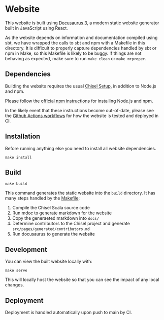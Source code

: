 # Website

This website is built using [Docusaurus 3](https://docusaurus.io/), a modern static website generator built in JavaScript using React.

As the website depends on information and documentation compiled using sbt, we have wrapped the calls to sbt and npm with a Makefile in this directory.
It is difficult to properly capture dependencies handled by sbt or npm in Make, so this Makefile is likely to be buggy.
If things are not behaving as expected, make sure to run `make clean` or `make mrproper`.


## Dependencies

Building the website requires the usual [Chisel Setup](../SETUP.md), in addition to Node.js and npm.

Please follow the [official npm instructions](https://docs.npmjs.com/downloading-and-installing-node-js-and-npm) for installing Node.js and npm.

In the likely event that these instructions become out-of-date, please see the [Github Actions workflows](../.github/workflows) for how the website is tested and deployed in CI.

## Installation

Before running anything else you need to install all website dependencies.

```
make install
```

## Build

```
make build
```

This command generates the static website into the `build` directory.
It has many steps handled by the [Makefile](./Makefile):

1. Compile the Chisel Scala source code
2. Run mdoc to generate markdown for the website
3. Copy the generaeted markdown into `docs/`
4. Determine contributors to the Chisel project and generate `src/pages/generated/contributors.md`
5. Run docusaurus to generate the website

## Development

You can view the built website locally with:

```
make serve
```

This will locally host the website so that you can see the impact of any local changes.

## Deployment

Deployment is handled automatically upon push to main by CI.

